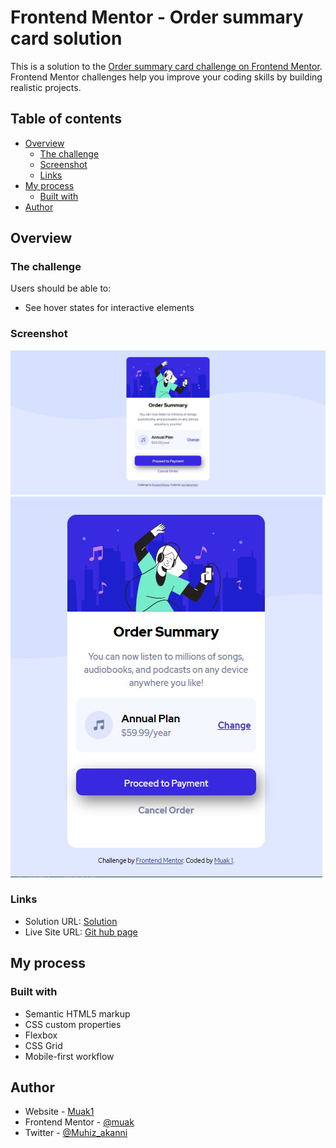# Frontend Mentor - Order summary card solution

This is a solution to the [Order summary card challenge on Frontend Mentor](https://www.frontendmentor.io/challenges/order-summary-component-QlPmajDUj). Frontend Mentor challenges help you improve your coding skills by building realistic projects. 

## Table of contents

- [Overview](#overview)
  - [The challenge](#the-challenge)
  - [Screenshot](#screenshot)
  - [Links](#links)
- [My process](#my-process)
  - [Built with](#built-with)
- [Author](#author)

## Overview

### The challenge

Users should be able to:

- See hover states for interactive elements

### Screenshot

![desktop design](./screenshot/desktop-design.jpg)
![mobile design](./screenshot/mobile-design.jpg)

### Links

- Solution URL: [Solution](https://github.com/muakone/order-summary.git)
- Live Site URL: [Git hub page](https://muakone.github.io/order-summary/)

## My process

### Built with

- Semantic HTML5 markup
- CSS custom properties
- Flexbox
- CSS Grid
- Mobile-first workflow


## Author

- Website - [Muak1](https://muakone.github.io/order-summary/)
- Frontend Mentor - [@muak](https://www.frontendmentor.io/profile/muak)
- Twitter - [@Muhiz_akanni](https://www.twitter.com/@Muhiz_akanni)

